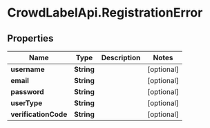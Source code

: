 # CrowdLabelApi.RegistrationError

## Properties

Name | Type | Description | Notes
------------ | ------------- | ------------- | -------------
**username** | **String** |  | [optional] 
**email** | **String** |  | [optional] 
**password** | **String** |  | [optional] 
**userType** | **String** |  | [optional] 
**verificationCode** | **String** |  | [optional] 


